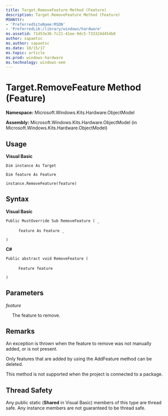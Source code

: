 ```yaml
---
title: Target.RemoveFeature Method (Feature)
description: Target.RemoveFeature Method (Feature)
MSHAttr:
- 'PreferredSiteName:MSDN'
- 'PreferredLib:/library/windows/hardware'
ms.assetid: 71d53e36-7c21-41ee-9dc5-733324d454b8
author: sapaetsc
ms.author: sapaetsc
ms.date: 10/15/17
ms.topic: article
ms.prod: windows-hardware
ms.technology: windows-oem
---
```


# Target.RemoveFeature Method (Feature)


**Namespace:** Microsoft.Windows.Kits.Hardware.ObjectModel

**Assembly:** Microsoft.Windows.Kits.Hardware.ObjectModel (in Microsoft.Windows.Kits.Hardware.ObjectModel)

## <span id="Usage"></span><span id="usage"></span><span id="USAGE"></span>Usage


**Visual Basic**

`Dim instance As Target`

`Dim feature As Feature`

`instance.RemoveFeature(feature)`

## <span id="Syntax"></span><span id="syntax"></span><span id="SYNTAX"></span>Syntax


**Visual Basic**

`Public MustOverride Sub RemoveFeature ( _`

          `feature As Feature _`

`)`

**C#**

`Public abstract void RemoveFeature (`

          `Feature feature`

`)`

## <span id="Parameters"></span><span id="parameters"></span><span id="PARAMETERS"></span>Parameters


*feature*

     The feature to remove.

## <span id="Remarks"></span><span id="remarks"></span><span id="REMARKS"></span>Remarks


An exception is thrown when the feature to remove was not manually added, or is not present.

Only features that are added by using the AddFeature method can be deleted.

This method is not supported when the project is connected to a package.

## <span id="Thread_Safety"></span><span id="thread_safety"></span><span id="THREAD_SAFETY"></span>Thread Safety


Any public static (**Shared** in Visual Basic) members of this type are thread safe. Any instance members are not guaranteed to be thread safe.

 

 






